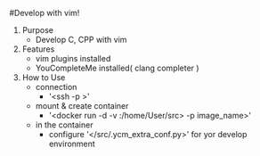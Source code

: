 #Develop with vim!

1. Purpose
	* Develop C, CPP with vim
2. Features
	* vim plugins installed
	* YouCompleteMe installed( clang completer )
3. How to Use
	* connection
		* '<ssh <ip> -p <port>>'
	* mount & create container
		* '<docker run -d -v <host dir>:/home/User/src> -p <host port:22> image_name>'
	* in the container
		* configure '</src/.ycm_extra_conf.py>' for yor develop environment
